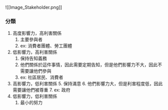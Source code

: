 ![[Image_Stakeholder.png]]

### 分類
1. 高度影響力，高利害關係
	1. 主要參與者
	2. ex: 消費者團體、勞工團體
2. 低影響力，高利害關係
	1. 保持告知義務
	2. 他們關係於這件事情，因此需要定期告知，但是他們影響力不大，因此不需要讓他們參與
	3. ex: 社區居民、消費者
3. 高影響力，低利害關係
	5. 保持滿意
	6. 他們影響力大，但是利害程度低，因此需要讓他們被尊重
	7. ex: 政府
4. 低影響力，低利害關係
	1. 最小的努力

